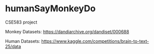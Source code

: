 # humanSayMonkeyDo
CSE583 project

Monkey Datasets:
https://dandiarchive.org/dandiset/000688

Human Datasets:
https://www.kaggle.com/competitions/brain-to-text-25/data
